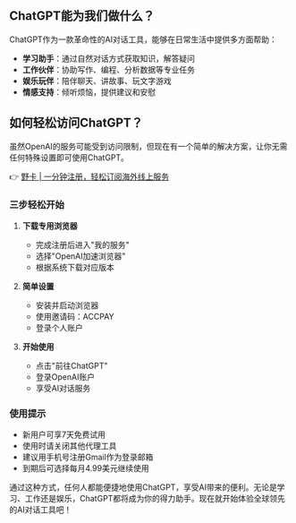 ## ChatGPT能为我们做什么？

ChatGPT作为一款革命性的AI对话工具，能够在日常生活中提供多方面帮助：

- **学习助手**：通过自然对话方式获取知识，解答疑问
- **工作伙伴**：协助写作、编程、分析数据等专业任务
- **娱乐玩伴**：陪伴聊天、讲故事、玩文字游戏
- **情感支持**：倾听烦恼，提供建议和安慰

## 如何轻松访问ChatGPT？

虽然OpenAI的服务可能受到访问限制，但现在有一个简单的解决方案，让你无需任何特殊设置即可使用ChatGPT。

👉 [野卡 | 一分钟注册，轻松订阅海外线上服务](https://bit.ly/bewildcard)

### 三步轻松开始

1. **下载专用浏览器**
   - 完成注册后进入"我的服务"
   - 选择"OpenAI加速浏览器"
   - 根据系统下载对应版本

2. **简单设置**
   - 安装并启动浏览器
   - 使用邀请码：ACCPAY
   - 登录个人账户

3. **开始使用**
   - 点击"前往ChatGPT"
   - 登录OpenAI账户
   - 享受AI对话服务

### 使用提示

- 新用户可享7天免费试用
- 使用时请关闭其他代理工具
- 建议用手机号注册Gmail作为登录邮箱
- 到期后可选择每月4.99美元继续使用

通过这种方式，任何人都能便捷地使用ChatGPT，享受AI带来的便利。无论是学习、工作还是娱乐，ChatGPT都将成为你的得力助手。现在就开始体验全球领先的AI对话工具吧！